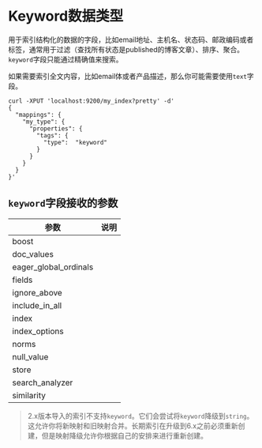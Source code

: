 # Keyword数据类型

用于索引结构化的数据的字段，比如email地址、主机名、状态码、邮政编码或者标签，通常用于过滤（查找所有状态是published的博客文章）、排序、聚合。`keyword`字段只能通过精确值来搜索。

如果需要索引全文内容，比如email体或者产品描述，那么你可能需要使用`text`字段。

```
curl -XPUT 'localhost:9200/my_index?pretty' -d'
{
  "mappings": {
    "my_type": {
      "properties": {
        "tags": {
          "type":  "keyword"
        }
      }
    }
  }
}'
```

## `keyword`字段接收的参数

|参数|说明|
|---|---|
|boost||
|doc_values||
|eager_global_ordinals||
|fields||
|ignore_above||
|include_in_all||
|index||
|index_options||
|norms||
|null_value||
|store||
|search_analyzer||
|similarity||

> 2.x版本导入的索引不支持`keyword`。它们会尝试将`keyword`降级到`string`。这允许你将新映射和旧映射合并。长期索引在升级到6.x之前必须重新创建，但是映射降级允许你根据自己的安排来进行重新创建。
